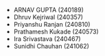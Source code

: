 - ARNAV GUPTA (240189)
- Dhruv Kejriwal (240357)
- Priyanshu Ranjan (240810)
- Prathamesh Kukade (240573)
- Ira Srivastava (240467)
- Sunidhi Chauhan (241062)
